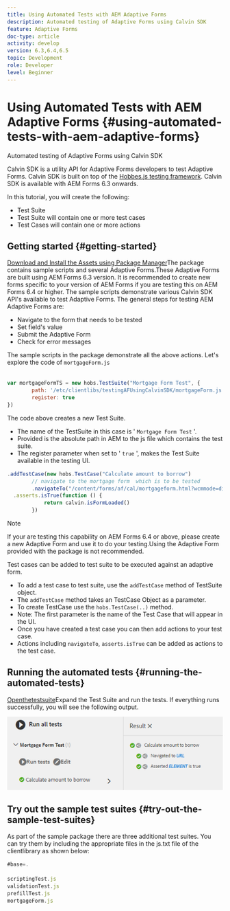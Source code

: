 ```yaml
---
title: Using Automated Tests with AEM Adaptive Forms 
description: Automated testing of Adaptive Forms using Calvin SDK
feature: Adaptive Forms
doc-type: article
activity: develop
version: 6.3,6.4,6.5
topic: Development
role: Developer
level: Beginner
---
```


# Using Automated Tests with AEM Adaptive Forms {#using-automated-tests-with-aem-adaptive-forms}

Automated testing of Adaptive Forms using Calvin SDK

Calvin SDK is a utility API for Adaptive Forms developers to test Adaptive Forms. Calvin SDK is built on top of the [Hobbes.js testing framework](https://experienceleague.adobe.com/docs/experience-manager-release-information/aem-release-updates/previous-updates/aem-previous-versions.html). Calvin SDK is available with AEM Forms 6.3 onwards.

In this tutorial, you will create the following:

* Test Suite
* Test Suite will contain one or more test cases
* Test Cases will contain one or more actions

## Getting started {#getting-started}

[Download and Install the Assets using Package Manager](assets/testingadaptiveformsusingcalvinsdk1.zip)The package contains sample scripts and several Adaptive Forms.These Adaptive Forms are built using AEM Forms 6.3 version. It is recommended to create new forms specific to your version of AEM Forms if you are testing this on AEM Forms 6.4 or higher. The sample scripts demonstrate various Calvin SDK API's available to test Adaptive Forms. The general steps for testing AEM Adaptive Forms are:

* Navigate to the form that needs to be tested
* Set field's value
* Submit the Adaptive Form
* Check for error messages

The sample scripts in the package demonstrate all the above actions.
Let's explore the code of `mortgageForm.js`

```javascript

var mortgageFormTS = new hobs.TestSuite("Mortgage Form Test", {
        path: '/etc/clientlibs/testingAFUsingCalvinSDK/mortgageForm.js',
        register: true
})
```

The code above creates a new Test Suite.

* The name of the TestSuite in this case is ' `Mortgage Form Test` '. 
* Provided is the absolute path in AEM to the js file which contains the test suite.
* The register parameter when set to ' `true` ', makes the Test Suite available in the testing UI.

```javascript
.addTestCase(new hobs.TestCase("Calculate amount to borrow")
        // navigate to the mortgage form  which is to be tested
        .navigateTo("/content/forms/af/cal/mortgageform.html?wcmmode=disabled")
  .asserts.isTrue(function () {
            return calvin.isFormLoaded()
        })
```

>[!NOTE]
>
>If your are testing this capability on AEM Forms 6.4 or above, please create a new Adaptive Form and use it to do your testing.Using the Adaptive Form provided with the package is not recommended.

Test cases can be added to test suite to be executed against an adaptive form.

* To add a test case to test suite, use the `addTestCase` method of TestSuite object. 
* The `addTestCase` method takes an TestCase Object as a parameter. 
* To create TestCase use the `hobs.TestCase(..)` method. 
* Note: The first parameter is the name of the Test Case that will appear in the UI.
* Once you have created a test case you can then add actions to your test case. 
* Actions including `navigateTo`, `asserts.isTrue` can be added as actions to the test case.

## Running the automated tests {#running-the-automated-tests}

[Openthetestsuite](http://localhost:4502/libs/granite/testing/hobbes.html)Expand the Test Suite and run the tests. If everything runs successfully, you will see the following output.

![calvinsdk](assets/calvinimage.png) 

## Try out the sample test suites {#try-out-the-sample-test-suites}

As part of the sample package there are three additional test suites. You can try them by including the appropriate files in the js.txt file of the clientlibrary as shown below:

```javascript
#base=.

scriptingTest.js
validationTest.js
prefillTest.js
mortgageForm.js
```
